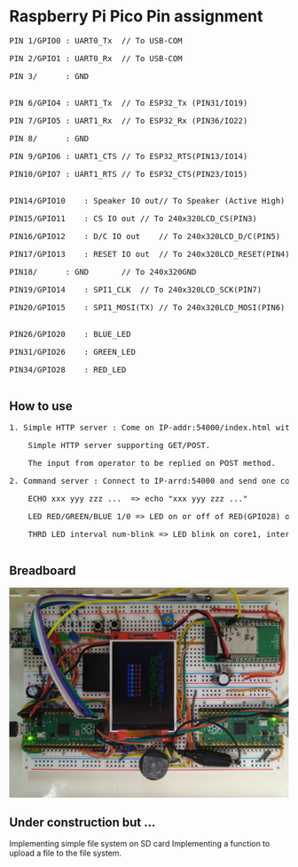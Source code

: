 # Raspberry Pi Pico Pin assignment
<pre>
PIN 1/GPIO0	: UART0_Tx	// To USB-COM<br/>
PIN 2/GPIO1	: UART0_Rx	// To USB-COM<br/>
PIN 3/		: GND<br/>

PIN 6/GPIO4	: UART1_Tx	// To ESP32_Tx (PIN31/IO19)<br/>
PIN 7/GPIO5	: UART1_Rx	// To ESP32_Rx (PIN36/IO22)<br/>
PIN 8/		: GND<br/>
PIN 9/GPIO6	: UART1_CTS	// To ESP32_RTS(PIN13/IO14)<br/>
PIN10/GPIO7	: UART1_RTS	// To ESP32_CTS(PIN23/IO15)<br/>

PIN14/GPIO10	: Speaker IO out// To Speaker (Active High)<br/>
PIN15/GPIO11	: CS IO out	// To 240x320LCD_CS(PIN3)<br/>
PIN16/GPIO12	: D/C IO out	// To 240x320LCD_D/C(PIN5)<br/>
PIN17/GPIO13	: RESET IO out	// To 240x320LCD_RESET(PIN4)<br/>
PIN18/		: GND		// To 240x320GND<br/>
PIN19/GPIO14	: SPI1_CLK 	// To 240x320LCD_SCK(PIN7)<br/>
PIN20/GPIO15	: SPI1_MOSI(TX)	// To 240x320LCD_MOSI(PIN6)<br/>

PIN26/GPIO20	: BLUE_LED<br/>
PIN31/GPIO26	: GREEN_LED<br/>
PIN34/GPIO28	: RED_LED<br/>
</pre>

## How to use
<pre>
1. Simple HTTP server : Come on IP-addr:54000/index.html with your browser like Chrome<br/>
	Simple HTTP server supporting GET/POST.<br/>
	The input from operator to be replied on POST method.<br/>
2. Command server : Connect to IP-arrd:54000 and send one command of the follows;<br/>
	ECHO xxx yyy zzz ...  => echo "xxx yyy zzz ..."<br/>
	LED RED/GREEN/BLUE 1/0 => LED on or off of RED(GPIO28) or BLUE(GPIO20) or GREEN(GPIO26)<br/>
	THRD LED interval num-blink => LED blink on core1, interval(msec) num-blink(0 then infinite)<br/>
</pre>

## Breadboard
<img src="pico_server.jpg">

## Under construction but ...
Implementing simple file system on SD card
Implementing a function to upload a file to the file system.

